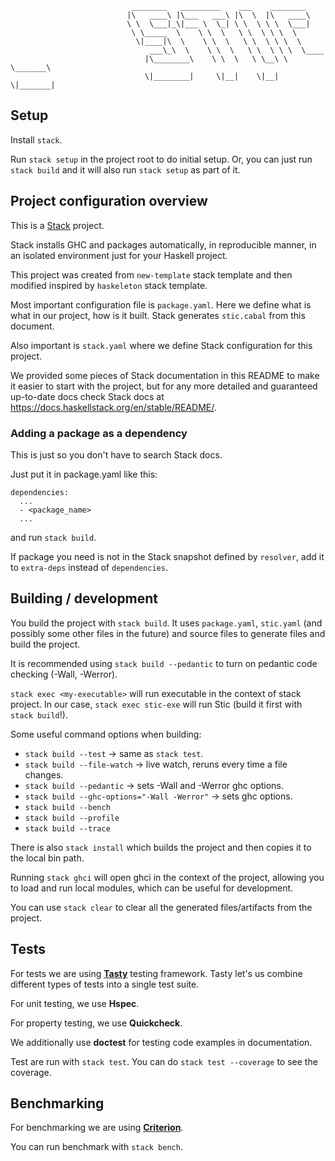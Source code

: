```
                           ________   _________    ___    ________  
                          |\   ____\ |\___   ___\ |\  \  |\   ____\  
                          \ \  \___|_\|___ \  \_| \ \  \ \ \  \___|  
                           \ \_____  \    \ \  \   \ \  \ \ \  \  
                            \|____|\  \    \ \  \   \ \  \ \ \  \  
                               ___\_\  \    \ \  \   \ \  \ \ \  \____  
                              |\________\    \ \  \   \ \__\ \ \_______\  
                              \|________|     \|__|    \|__|  \|_______|  
```

## Setup
Install `stack`.

Run `stack setup` in the project root to do initial setup. Or, you can just run `stack build` and it will also run `stack setup` as part of it.

## Project configuration overview
This is a [Stack](https://docs.haskellstack.org/en/stable/README/) project.

Stack installs GHC and packages automatically, in reproducible manner, in an isolated environment just for your Haskell project.

This project was created from `new-template` stack template and then modified inspired by `haskeleton` stack template.

Most important configuration file is `package.yaml`. Here we define what is what in our project, how is it built. Stack generates `stic.cabal` from this document.

Also important is `stack.yaml` where we define Stack configuration for this project.

We provided some pieces of Stack documentation in this README to make it easier to start with the project, but for any more detailed and guaranteed up-to-date docs check Stack docs at https://docs.haskellstack.org/en/stable/README/.

### Adding a package as a dependency
This is just so you don't have to search Stack docs.

Just put it in package.yaml like this:
```
dependencies:
  ...
  - <package_name>
  ...
```
and run `stack build`.

If package you need is not in the Stack snapshot defined by `resolver`, add it to `extra-deps` instead of `dependencies`.


## Building / development
You build the project with `stack build`. It uses `package.yaml`, `stic.yaml` (and possibly some other files in the future) and source files to generate files and build the project.

It is recommended using `stack build --pedantic` to turn on pedantic code checking (-Wall, -Werror).

`stack exec <my-executable>` will run executable in the context of stack project.
In our case, `stack exec stic-exe` will run Stic (build it first with `stack build`!).

Some useful command options when building:
- `stack build --test` -> same as `stack test`.
- `stack build --file-watch` -> live watch, reruns every time a file changes.
- `stack build --pedantic` -> sets -Wall and -Werror ghc options.
- `stack build --ghc-options="-Wall -Werror"` -> sets ghc options.
- `stack build --bench`
- `stack build --profile`
- `stack build --trace`

There is also `stack install` which builds the project and then copies it to the local bin path.

Running `stack ghci` will open ghci in the context of the project, allowing you to load and run local modules, which can be useful for development.

You can use `stack clear` to clear all the generated files/artifacts from the project.


## Tests
For tests we are using [**Tasty**](https://documentup.com/feuerbach/tasty) testing framework. Tasty let's us combine different types of tests into a single test suite.

For unit testing, we use **Hspec**.

For property testing, we use **Quickcheck**.

We additionally use **doctest** for testing code examples in documentation.

Test are run with `stack test`. You can do `stack test --coverage` to see the coverage.

## Benchmarking
For benchmarking we are using [**Criterion**](http://www.serpentine.com/criterion/).

You can run benchmark with `stack bench`.

